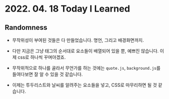 # 2022. 04. 18 Today I Learned

## Randomness

- 무작위성이 부여된 것들은 다 만들었습니다. 명언, 그리고 배경화면까지.

- 다만 지금은 그냥 태그의 순서대로 요소들이 배열되어 있을 뿐, 예쁘진 않습니다. 이제 css로 하나씩 꾸며야겠죠.

- 무작위적으로 하나를 골라서 무언가를 하는 것에는 `quote.js`, `background.js`를 들여다보면 잘 알 수 있을 것 같습니다.

- 이제는 투두리스트와 날씨를 알려주는 요소들을 넣고, CSS로 마무리하면 될 것 같습니다.
